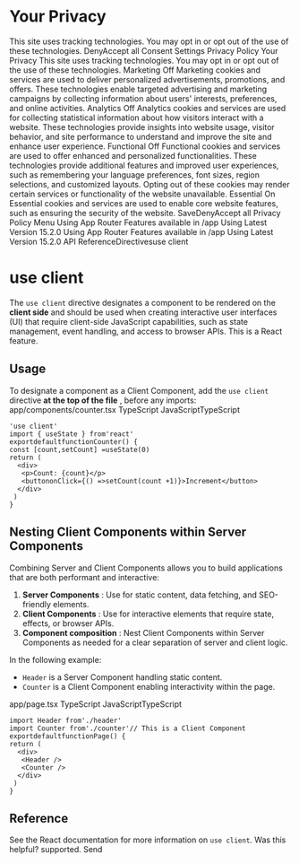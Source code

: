 # Your Privacy
This site uses tracking technologies. You may opt in or opt out of the use of these technologies.
DenyAccept all
Consent Settings
Privacy Policy
Your Privacy
This site uses tracking technologies. You may opt in or opt out of the use of these technologies.
Marketing
Off
Marketing cookies and services are used to deliver personalized advertisements, promotions, and offers. These technologies enable targeted advertising and marketing campaigns by collecting information about users' interests, preferences, and online activities. 
Analytics
Off
Analytics cookies and services are used for collecting statistical information about how visitors interact with a website. These technologies provide insights into website usage, visitor behavior, and site performance to understand and improve the site and enhance user experience.
Functional
Off
Functional cookies and services are used to offer enhanced and personalized functionalities. These technologies provide additional features and improved user experiences, such as remembering your language preferences, font sizes, region selections, and customized layouts. Opting out of these cookies may render certain services or functionality of the website unavailable.
Essential
On
Essential cookies and services are used to enable core website features, such as ensuring the security of the website. 
SaveDenyAccept all
Privacy Policy
Menu
Using App Router
Features available in /app
Using Latest Version
15.2.0
Using App Router
Features available in /app
Using Latest Version
15.2.0
API ReferenceDirectivesuse client
# use client
The `use client` directive designates a component to be rendered on the **client side** and should be used when creating interactive user interfaces (UI) that require client-side JavaScript capabilities, such as state management, event handling, and access to browser APIs. This is a React feature.
## Usage
To designate a component as a Client Component, add the `use client` directive **at the top of the file** , before any imports:
app/components/counter.tsx
TypeScript
JavaScriptTypeScript
```
'use client'
import { useState } from'react'
exportdefaultfunctionCounter() {
const [count,setCount] =useState(0)
return (
  <div>
   <p>Count: {count}</p>
   <buttononClick={() =>setCount(count +1)}>Increment</button>
  </div>
 )
}
```

## Nesting Client Components within Server Components
Combining Server and Client Components allows you to build applications that are both performant and interactive:
  1. **Server Components** : Use for static content, data fetching, and SEO-friendly elements.
  2. **Client Components** : Use for interactive elements that require state, effects, or browser APIs.
  3. **Component composition** : Nest Client Components within Server Components as needed for a clear separation of server and client logic.


In the following example:
  * `Header` is a Server Component handling static content.
  * `Counter` is a Client Component enabling interactivity within the page.


app/page.tsx
TypeScript
JavaScriptTypeScript
```
import Header from'./header'
import Counter from'./counter'// This is a Client Component
exportdefaultfunctionPage() {
return (
  <div>
   <Header />
   <Counter />
  </div>
 )
}
```

## Reference
See the React documentation for more information on `use client`.
Was this helpful?
supported.
Send
